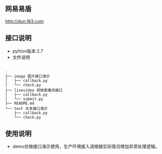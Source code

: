 ## 网易易盾
http://dun.163.com
## 接口说明

- pyhton版本:2.7
- 文件说明

```

.
├── image 图片接口演示
│   ├── callback.py
│   └── check.py
├── livevideo 视频直播流接口
│   ├── callback.py
│   └── submit.py
├── README.md
└── text 文本接口演示
    ├── callback.py
    └── check.py
```

## 使用说明
- demo仅做接口演示使用，生产环境接入请根据实际情况增加异常处理逻辑。
